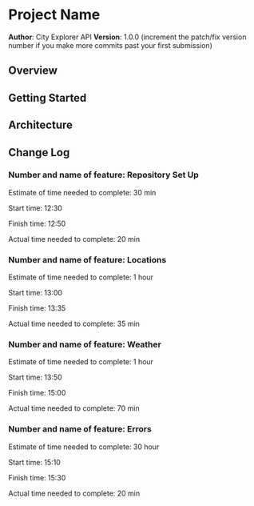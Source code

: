 # Project Name

**Author**: City Explorer API
**Version**: 1.0.0 (increment the patch/fix version number if you make more commits past your first submission)

## Overview
<!-- Provide a high level overview of what this application is and why you are building it, beyond the fact that it's an assignment for this class. (i.e. What's your problem domain?) -->

## Getting Started
<!-- What are the steps that a user must take in order to build this app on their own machine and get it running? -->

## Architecture
<!-- Provide a detailed description of the application design. What technologies (languages, libraries, etc) you're using, and any other relevant design information. -->

## Change Log
<!-- Use this area to document the iterative changes made to your application as each feature is successfully implemented. Use time stamps. Here's an examples:

01-01-2001 4:59pm - Application now has a fully-functional express server, with a GET route for the location resource.

## Credits and Collaborations
<!-- Give credit (and a link) to other people or resources that helped you build this application. -->

### Number and name of feature:  Repository Set Up

Estimate of time needed to complete: 30 min

Start time: 12:30

Finish time: 12:50

Actual time needed to complete: 20 min



### Number and name of feature:  Locations

Estimate of time needed to complete: 1 hour

Start time: 13:00

Finish time: 13:35

Actual time needed to complete: 35 min



### Number and name of feature:  Weather

Estimate of time needed to complete: 1 hour

Start time: 13:50

Finish time: 15:00

Actual time needed to complete: 70 min



### Number and name of feature:  Errors

Estimate of time needed to complete: 30 hour

Start time: 15:10

Finish time: 15:30

Actual time needed to complete: 20 min